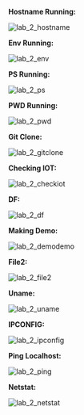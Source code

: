 **Hostname Running:**

<img src="lab_12_hostname.png" alt="lab_2_hostname" >

**Env Running:**

<img src="lab_12_env.png" alt="lab_2_env" >

**PS Running:**

<img src="lab_12_ps.png" alt="lab_2_ps" >

**PWD Running:**

<img src="lab_12_pwd.png" alt="lab_2_pwd" >

**Git Clone:**

<img src="lab_12_gitclone.png" alt="lab_2_gitclone" >

**Checking IOT:**

<img src="lab_12_checkiot.png" alt="lab_2_checkiot" >

**DF:**

<img src="lab_12_df.png" alt="lab_2_df" >

**Making Demo:**

<img src="lab_12_demodemo.png" alt="lab_2_demodemo" >

**File2:**

<img src="lab_12_file2.png" alt="lab_2_file2" >

**Uname:**

<img src="lab_12_uname.png" alt="lab_2_uname" >

**IPCONFIG:**

<img src="lab_12_ipconfig.png" alt="lab_2_ipconfig" >

**Ping Localhost:**

<img src="lab_12_ping.png" alt="lab_2_ping" >

**Netstat:**

<img src="lab_12_netstat.png" alt="lab_2_netstat" >
